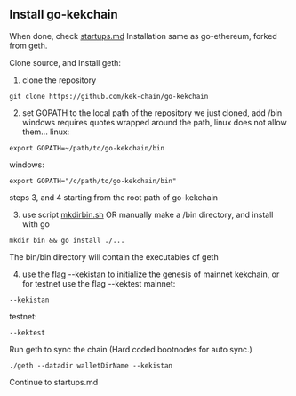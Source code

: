 ## Install go-kekchain
When done, check [startups.md](https://github.com/kek-chain/go-kekchain/blob/main/startups.md) 
Installation same as go-ethereum, forked from geth.

Clone source, and Install geth:
1) clone the repository
``` 
git clone https://github.com/kek-chain/go-kekchain
```

2) set GOPATH to the local path of the repository we just cloned, add /bin 
windows requires quotes wrapped around the path, linux does not allow them...
linux:
```
export GOPATH=~/path/to/go-kekchain/bin
```
windows: 
```
export GOPATH="/c/path/to/go-kekchain/bin"
```

steps 3, and 4 starting from the root path of go-kekchain 

3) use script [mkdirbin.sh](https://github.com/go-electronero/go-kekchain/blob/published/mkdirbin.sh)
OR
manually make a /bin directory, and install with go 
```
mkdir bin && go install ./...
```
The bin/bin directory will contain the executables of geth

4) use the flag --kekistan to initialize the genesis of mainnet kekchain, or for testnet use the flag --kektest
mainnet: 
```
--kekistan
```
testnet: 
```
--kektest
```

Run geth to sync the chain (Hard coded bootnodes for auto sync.)
```
./geth --datadir walletDirName --kekistan
```

Continue to startups.md
